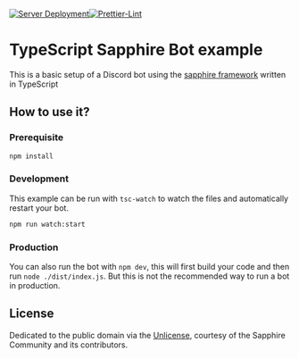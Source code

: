 [![Server Deployment](https://github.com/masonbesmer/lyra-sapphire/actions/workflows/deployment.yml/badge.svg)](https://github.com/masonbesmer/lyra-sapphire/actions/workflows/deployment.yml)[![Prettier-Lint](https://github.com/masonbesmer/lyra-sapphire/actions/workflows/prettier-lint.yml/badge.svg)](https://github.com/masonbesmer/lyra-sapphire/actions/workflows/prettier-lint.yml)
# TypeScript Sapphire Bot example

This is a basic setup of a Discord bot using the [sapphire framework][sapphire] written in TypeScript

## How to use it?

### Prerequisite

```sh
npm install
```

### Development

This example can be run with `tsc-watch` to watch the files and automatically restart your bot.

```sh
npm run watch:start
```

### Production

You can also run the bot with `npm dev`, this will first build your code and then run `node ./dist/index.js`. But this is not the recommended way to run a bot in production.

## License

Dedicated to the public domain via the [Unlicense], courtesy of the Sapphire Community and its contributors.

[sapphire]: https://github.com/sapphiredev/framework
[unlicense]: https://github.com/sapphiredev/examples/blob/main/LICENSE.md

